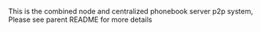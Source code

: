 This is the combined node and centralized phonebook server p2p system, Please see parent README for more details
